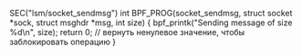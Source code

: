 SEC("lsm/socket_sendmsg")
int BPF_PROG(socket_sendmsg, struct socket *sock, struct msghdr *msg, int size)
{
    bpf_printk("Sending message of size %d\n", size);
    return 0; // вернуть ненулевое значение, чтобы заблокировать операцию
}

